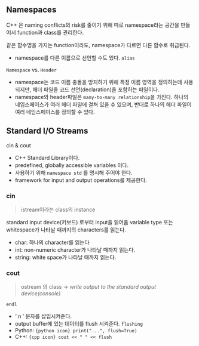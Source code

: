 ## Namespaces
C++ 은 naming conflicts의 risk를 줄이기 위해 따로 namespace라는 공간을 만들어서 function과 class를 관리한다. 

같은 함수명을 가지는 function이라도, namespace가 다르면 다른 함수로 취급된다. 
- namespace를 다른 이름으로 선언할 수도 있다. `alias`

`Namespace` vs. `Header`
- namespace는 코드 이름 충돌을 방지하기 위해 특정 이름 영역을 정의하는데 사용되지만, 헤더 파일을 코드 선언(declaration)을 포함하는 파일이다. 
- namespace와 header파일은 `many-to-many relationship`을 가진다. 하나의 네임스페이스가 여러 헤더 파일에 걸쳐 있을 수 있으며, 반대로 하나의 헤더 파일이 여러 네임스페이스를 정의할 수 있다. 
## Standard I/O Streams
cin & cout 
- C++ Standard Library이다. 
- predefined, globally accessible variables 이다. 
- 사용하기 위해 `namespace std` 를 명시해 주어야 한다. 
- framework for input and output operations를 제공한다. 

### cin
> istream이라는 class의 instance

standard input device(키보드) 로부터 input을 읽어옴
variable type 또는 whitespace가 나타날 때까지의 characters를 읽는다. 
- char: 하나의 character를 읽는다
- int: non-numeric character가 나타날 때까지 읽는다. 
- string: white space가 나타날 때까지 읽는다. 

### cout
> ostream 의 class → *write output to the standard output device(console)* 

`endl`
- ‘ n ’ 문자를 삽입시켜준다. 
- output buffer에 있는 데이터를 flush 시켜준다. 
`flushing`
- Python: `{python icon} print("...", flush=True)`
- C++: `{cpp icon} cout << " " << flush`
 

